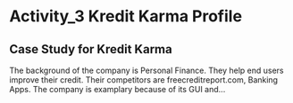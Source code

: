 # Activity_3 Kredit Karma Profile

## Case Study for Kredit Karma 
The background of the company is Personal Finance. They help end users improve their credit. Their competitors are freecreditreport.com, Banking Apps.
The company is examplary because of its GUI and... 